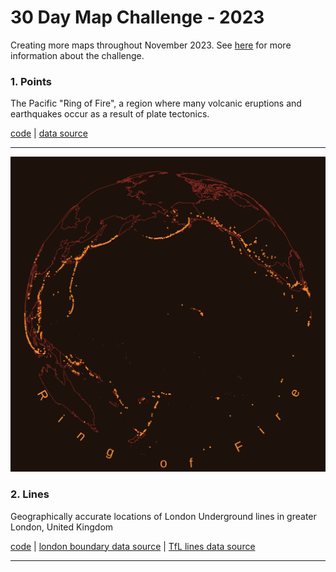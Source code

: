# 30 Day Map Challenge - 2023
Creating more maps throughout November 2023. See [here](https://30daymapchallenge.com/) for more information about the challenge.

### 1. Points 

The Pacific "Ring of Fire", a region where many volcanic eruptions and earthquakes occur as a result of plate tectonics.

[code](https://github.com/hschmidt12/30DayMapChallenge-2023/blob/main/scripts/day1-points.R) | [data source](https://www.ngdc.noaa.gov/hazel/view/hazards/volcano/loc-search/#:~:text=The%20Volcano%20Locations%20Database%20is,Volcanoes%20of%20the%20World%22%20publication)
***
![](https://github.com/hschmidt12/30DayMapChallenge-2023/blob/main/maps/day1_points.png?raw=true)

### 2. Lines 

Geographically accurate locations of London Underground lines in greater London, United Kingdom

[code](https://github.com/hschmidt12/30DayMapChallenge-2023/blob/main/scripts/day2_lines.R) | [london boundary data source](https://data.london.gov.uk/dataset/statistical-gis-boundary-files-london) | [TfL lines data source](https://github.com/oobrien/vis/blob/master/tubecreature/data/tfl_lines.json?short_path=1627147)
***
![]()
